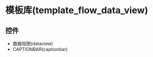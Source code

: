 # 模板库(template_flow_data_view)  <!-- {docsify-ignore-all} -->






## 控件
  * 数据视图(dataview)
  * CAPTIONBAR(captionbar)


<script>
 const { createApp } = Vue
  createApp({
    data() {
      return {
        message: '!'
      }
    }
  }).use(ElementPlus).mount('#app')
</script>